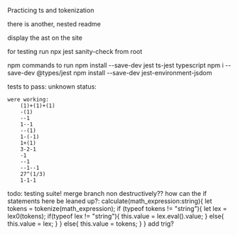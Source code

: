 Practicing ts and tokenization 

there is another, nested readme


display the ast on the site

for testing run npx jest sanity-check from root

npm commands to run
    npm install --save-dev jest ts-jest typescript
    npm i --save-dev @types/jest
    npm install --save-dev jest-environment-jsdom





tests to pass:
    unknown status:
    
    were working:
        (1)+(1)+(1)
        -(1)
        --1
        1--1
        --(1)
        1-(-1)
        1+(1)
        3-2-1
        -1
        --1
        --1--1
        27^(1/3)
        1-1-1
        

todo:
    testing suite!
    merge branch non destructively??
    how can the if statements here be leaned up?:
          calculate(math_expression:string){
            let tokens = tokenize(math_expression);
            if (typeof tokens != "string"){
            let lex = lex0(tokens);
            if(typeof lex != "string"){
                this.value = lex.eval().value;
            }
            else{
                this.value = lex;
            }
            }
            else{
            this.value = tokens;
            }
        }
    add trig?

